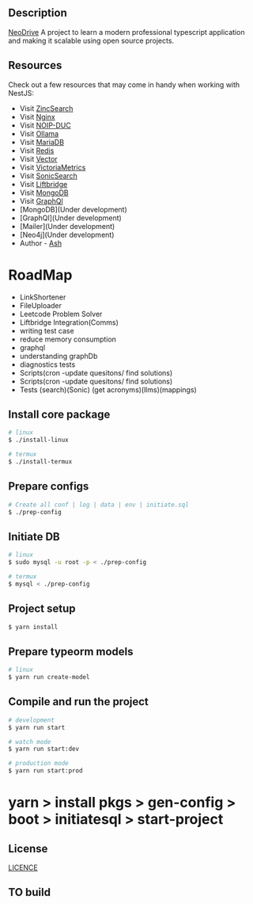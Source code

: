 
## Description

[NeoDrive](https://github.com/ashit1303/NeoDrive) A project to learn a modern professional typescript application and making it scalable using open source projects.

## Resources

Check out a few resources that may come in handy when working with NestJS:

- Visit [ZincSearch](https://zincsearch-docs.zinc.dev/)
- Visit [Nginx](https://nginx.org/en/docs/) 
- Visit [NOIP-DUC](https://my.noip.com/)  
- Visit [Ollama](https://ollama.com/) 
- Visit [MariaDB](https://mariadb.org/documentation/) 
- Visit [Redis](https://redis.io/docs/latest/) 
- Visit [Vector](https://vector.dev/) 
- Visit [VictoriaMetrics](https://github.com/VictoriaMetrics/) 
- Visit [SonicSearch](https://github.com/valeriansaliou/sonic) 
- Visit [Liftbridge](https://github.com/LiftbridgeIO/liftbridge)
- Visit [MongoDB](https://www.mongodb.com/) 
- Visit [GraphQl](https://graphql.org/)
- [MongoDB](Under development) 
- [GraphQl](Under development) 
- [Mailer](Under development)
- [Neo4j](Under development)
- Author - [Ash](https://github.com/ashit1303)

# RoadMap 

- LinkShortener
- FileUploader
- Leetcode Problem Solver
- Liftbridge Integration(Comms)
- writing test case 
- reduce memory consumption
- graphql
- understanding graphDb
- diagnostics tests
- Scripts(cron -update quesitons/ find solutions)
- Scripts(cron -update quesitons/ find solutions)
- Tests (search)(Sonic) (get acronyms)(llms)(mappings) 

## Install core package

```bash
# linux
$ ./install-linux

# termux
$ ./install-termux

```
## Prepare configs

```bash
# Create all conf | log | data | env | initiate.sql
$ ./prep-config
```

## Initiate DB

```bash
# linux
$ sudo mysql -u root -p < ./prep-config

# termux
$ mysql < ./prep-config
```
## Project setup

```bash
$ yarn install
```

## Prepare typeorm models 

```bash
# linux
$ yarn run create-model

```

## Compile and run the project

```bash
# development
$ yarn run start

# watch mode
$ yarn run start:dev

# production mode
$ yarn run start:prod
```

# yarn > install pkgs > gen-config > boot > initiatesql > start-project

## License

[LICENCE](https://github.com/ashit1303/NeoDrive/blob/main/LICENSE)
## TO build

